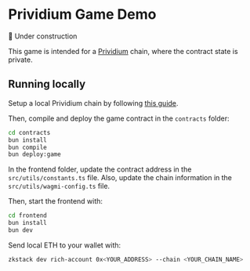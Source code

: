 # Prividium Game Demo

🚧 Under construction

This game is intended for a [Prividium](https://docs.zksync.io/zk-stack/prividium/overview) chain, where the contract state is private.

## Running locally

Setup a local Prividium chain by following [this guide](https://docs.zksync.io/zk-stack/prividium/run-prividium-chain).

Then, compile and deploy the game contract in the `contracts` folder:

```bash
cd contracts
bun install
bun compile
bun deploy:game
```

In the frontend folder, update the contract address in the `src/utils/constants.ts` file.
Also, update the chain information in the `src/utils/wagmi-config.ts` file.

Then, start the frontend with:

```bash
cd frontend
bun install
bun dev
```

Send local ETH to your wallet with:

```bash
zkstack dev rich-account 0x<YOUR_ADDRESS> --chain <YOUR_CHAIN_NAME>
```
